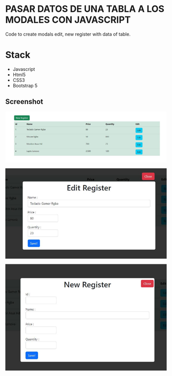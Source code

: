 # PASAR DATOS DE UNA TABLA A LOS MODALES CON JAVASCRIPT

Code to create modals edit, new register with data of table.

# Stack

* Javascript
* Html5
* CSS3
* Bootstrap 5

## Screenshot

![](assets/screenshot1.jpg)

![](assets/screenshot2.jpg)

![](assets/screenshot3.jpg)